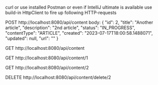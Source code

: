 curl or use installed Postman or even if IntelliJ ultimate is available use build-in HttpClient to fire up following HTTP-requests

POST http://localhost:8080/api/content
body:
{
"id": 2,
"title": "Another article",
"description": "2nd article",
"status": "IN_PROGRESS",
"contentType": "ARTICLE",
"created": "2023-07-17T18:00:58.1488071",
"updated": null,
"url": ""
}

GET http://localhost:8080/api/content

GET http://localhost:8080/api/content/1

GET http://localhost:8080/api/content/2

DELETE http://localhost:8080/api/content/delete/2